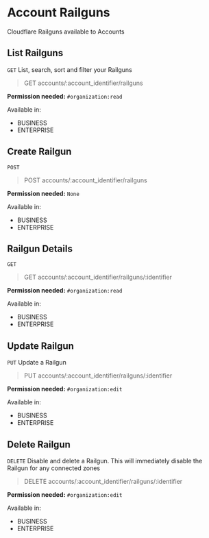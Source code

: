 # Account Railguns

Cloudflare Railguns available to Accounts

## List Railguns

`GET` List, search, sort and filter your Railguns

> GET accounts/:account_identifier/railguns

**Permission needed:** `#organization:read`

Available in:

* BUSINESS
* ENTERPRISE


## Create Railgun

`POST` 

> POST accounts/:account_identifier/railguns

**Permission needed:** `None`

Available in:

* BUSINESS
* ENTERPRISE


## Railgun Details

`GET` 

> GET accounts/:account_identifier/railguns/:identifier

**Permission needed:** `#organization:read`

Available in:

* BUSINESS
* ENTERPRISE


## Update Railgun

`PUT` Update a Railgun

> PUT accounts/:account_identifier/railguns/:identifier

**Permission needed:** `#organization:edit`

Available in:

* BUSINESS
* ENTERPRISE


## Delete Railgun

`DELETE` Disable and delete a Railgun. This will immediately disable the Railgun for any connected zones

> DELETE accounts/:account_identifier/railguns/:identifier

**Permission needed:** `#organization:edit`

Available in:

* BUSINESS
* ENTERPRISE

